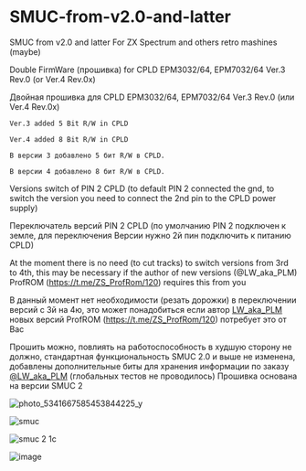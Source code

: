# SMUC-from-v2.0-and-latter

SMUC from v2.0 and latter
For ZX Spectrum and others retro mashines (maybe) 

Double FirmWare (прошивка) for CPLD EPM3032/64, EPM7032/64 Ver.3 Rev.0 (or Ver.4 Rev.0x)

Двойная прошивка для CPLD EPM3032/64, EPM7032/64 Ver.3 Rev.0 (или Ver.4 Rev.0x)

```Ver.3 added 5 Bit R/W in CPLD```

```Ver.4 added 8 Bit R/W in CPLD```

```В версии 3 добавлено 5 бит R/W в CPLD.```

```В версии 4 добавлено 8 бит R/W в CPLD.```

Versions switch of PIN 2 CPLD (to default PIN 2 connected the gnd, to switch the version you need to connect the 2nd pin to the CPLD power supply)

Переключатель версий PIN 2 CPLD (по умолчанию PIN 2 подключен к земле, для переключения Версии нужно 2й пин подключить к питанию CPLD)

At the moment there is no need (to cut tracks) to switch versions from 3rd to 4th, this may be necessary if the author of new versions (@LW_aka_PLM) ProfROM (https://t.me/ZS_ProfRom/120) requires this from you

В данный момент нет необходимости (резать дорожки) в переключении версий с 3й на 4ю, это может понадобиться если автор [LW_aka_PLM](https://t.me/LW_aka_PLM) новых версий ProfROM (https://t.me/ZS_ProfRom/120) потребует это от Вас

Прошить можно, повлиять на работоспособность в худшую сторону не должно, стандартная функциональность SMUC 2.0 и выше не изменена, добавлены дополнительные биты для хранения информации по заказу [@LW_aka_PLM](https://t.me/LW_aka_PLM) (глобальных тестов не проводилось)
Прошивка основана на версии SMUC 2


![photo_5341667585453844225_y](https://github.com/user-attachments/assets/cca05ec9-b649-41d8-9829-ed1a59feef68)

![smuc](https://github.com/user-attachments/assets/85ed2a83-495f-4218-b6f5-9f5989b8fc08)

![smuc 2 1c](https://github.com/user-attachments/assets/5e6a1542-2562-445a-92f9-136b0f2a2348)


![image](https://github.com/user-attachments/assets/4a72540d-d81d-4866-a7c4-79a64b20d7a3)



